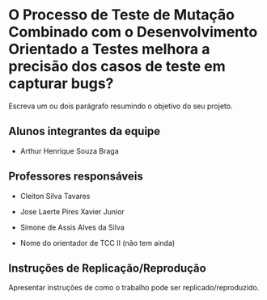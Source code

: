 # O Processo de Teste de Mutação Combinado com o Desenvolvimento Orientado a Testes melhora a precisão dos casos de teste em capturar bugs?

Escreva um ou dois  parágrafo resumindo o objetivo do seu projeto.

## Alunos integrantes da equipe

* Arthur Henrique Souza Braga

## Professores responsáveis

* Cleiton Silva Tavares
* Jose Laerte Pires Xavier Junior
* Simone de Assis Alves da Silva

* Nome do orientador de TCC II (não tem ainda)

## Instruções de Replicação/Reprodução

Apresentar instruções de como o trabalho pode ser replicado/reproduzido.
